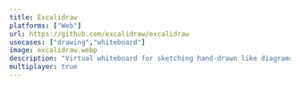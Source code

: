 ```yaml
---
title: Excalidraw
platforms: ["Web"]
url: https://github.com/excalidraw/excalidraw
usecases: ["drawing","whiteboard"]
image: excalidraw.webp
description: "Virtual whiteboard for sketching hand-drawn like diagrams. Collaborative and end-to-end encrypted."
multiplayer: true
---
```

